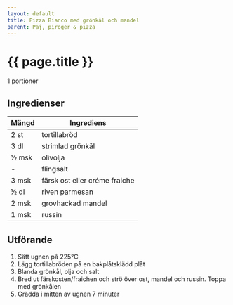 ```yaml
---
layout: default
title: Pizza Bianco med grönkål och mandel
parent: Paj, piroger & pizza
---
```


# {{ page.title }}

1 portioner

## Ingredienser

Mängd|Ingrediens
------------ | -------------
2 st|tortillabröd
3 dl|strimlad grönkål
½ msk|olivolja
\-|flingsalt
3 msk|färsk ost eller créme fraiche
½ dl|riven parmesan
2 msk| grovhackad mandel
1 msk|russin

## Utförande
1. Sätt ugnen på 225℃
2. Lägg tortillabröden på en bakplåtsklädd plåt
3. Blanda grönkål, olja och salt
4. Bred ut färskosten/fraichen och strö över ost, mandel och russin. Toppa med grönkålen
5. Grädda i mitten av ugnen 7 minuter
